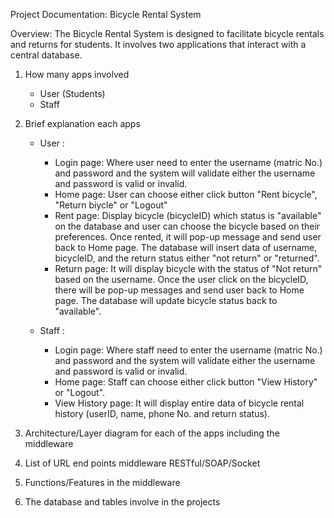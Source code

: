 Project Documentation: Bicycle Rental System

Overview:
The Bicycle Rental System is designed to facilitate bicycle rentals and returns for students. It involves two applications that interact with a central database.

1. How many apps involved
	- User (Students)
	- Staff

2. Brief explanation each apps 
	- User :
		- Login page: Where user need to enter the username (matric No.) and password and the system will validate either the username and password 			  is valid or invalid.
		- Home page: User can choose either click button "Rent bicycle", "Return biycle" or "Logout"
		- Rent page: Display bicycle (bicycleID) which status is "available" on the database and user can choose the bicycle based on their 		  		  preferences. Once rented, it will pop-up message and send user back to Home page. The database will insert data of username, bicycleID, 		  	  and the return status either "not return" or "returned".
		- Return page: It will display bicycle with the status of "Not return" based on the username. Once the user click on the bicycleID, there 		 	  will be pop-up messages and send user back to Home page. The database will update bicycle status back to "available".

	- Staff :
		- Login page: Where staff need to enter the username (matric No.) and password and the system will validate either the username and password 		  is valid or invalid.
		- Home page: Staff can choose either click button "View History" or "Logout".
		- View History page: It will display entire data of bicycle rental history (userID, name, phone No. and return status).


3. Architecture/Layer diagram for each of the apps including the middleware

4. List of URL end points middleware RESTful/SOAP/Socket 

5. Functions/Features in the middleware

6. The database and tables involve in the projects
